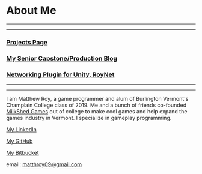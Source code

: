 # About Me

---
---

### [Projects Page](https://matthewroy01.github.io)

### [My Senior Capstone/Production Blog](https://matthewroy01.github.io/capstoneblog)

### [Networking Plugin for Unity, RoyNet](https://matthewroy01.github.io/roynetblog)

---
---

I am Matthew Roy, a game programmer and alum of Burlington Vermont's Champlain College class of 2019. Me and a bunch of friends co-founded [MilkShed Games](https://www.milkshedgames.com) out of college to make cool games and help expand the games industry in Vermont. I specialize in gameplay programming.

[My LinkedIn](https://www.linkedin.com/in/matthew-roy-4ba050154/)

[My GitHub](https://github.com/matthewroy01)

[My Bitbucket](https://bitbucket.org/MatthewRoy01/)

email: matthroy09@gmail.com
